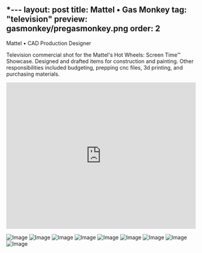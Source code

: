 *---
layout: post
title: Mattel • Gas Monkey
tag: "television"
preview: gasmonkey/pregasmonkey.png
order: 2
---
Mattel • CAD Production Designer

Television commercial shot for the Mattel's Hot Wheels: Screen Time™ Showcase. Designed and drafted items for construction and painting. Other responsibilities included budgeting, prepping cnc files, 3d printing, and purchasing materials.

<iframe frameborder="0" scrolling="no" height="390" width="100%" src="https://www.youtube.com/embed/VbYdb_qrkVk" allow="autoplay; encrypted-media" allowfullscreen></iframe>

![Image](1gasmonkey.png)
![Image](2gasmonkey.png)
![Image](3gasmonkey.png)
![Image](4gasmonkey.png)
![Image](5gasmonkey.png)
![Image](6gasmonkey.png)
![Image](7gasmonkey.png)
![Image](8gasmonkey.png)
![Image](9gasmonkey.png)
